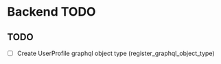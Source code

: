 # Backend TODO

## TODO

- [ ] Create UserProfile graphql object type (register_graphql_object_type)
